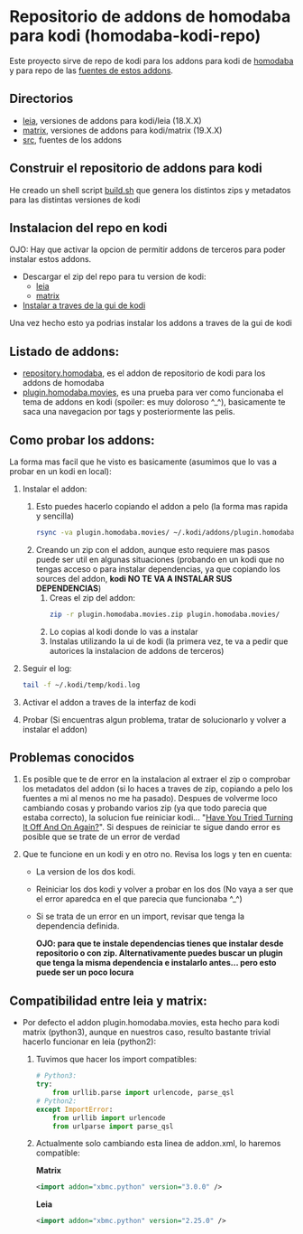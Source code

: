 # Repositorio de addons de homodaba para kodi (homodaba-kodi-repo)

Este proyecto sirve de repo de kodi para los addons para kodi de [homodaba](https://github.com/moz667/homodaba/) y para repo de las [fuentes de estos addons](src/).

## Directorios
 * [leia](leia/), versiones de addons para kodi/leia (18.X.X)
 * [matrix](matrix/), versiones de addons para kodi/matrix (19.X.X)
 * [src](src/), fuentes de los addons

## Construir el repositorio de addons para kodi
He creado un shell script [build.sh](build.sh) que genera los distintos zips y metadatos para las distintas versiones de kodi

## Instalacion del repo en kodi
OJO: Hay que activar la opcion de permitir addons de terceros para poder instalar estos addons.
 * Descargar el zip del repo para tu version de kodi:
    - [leia](https://raw.githubusercontent.com/moz667/homodaba-kodi-repo/main/leia/repository.homodaba-latest.zip)
    - [matrix](https://raw.githubusercontent.com/moz667/homodaba-kodi-repo/main/matrix/repository.homodaba-latest.zip)
 * [Instalar a traves de la gui de kodi](https://kodi.wiki/view/Add-on_manager#How_to_install_from_a_ZIP_file)

Una vez hecho esto ya podrias instalar los addons a traves de la gui de kodi

## Listado de addons:
 * [repository.homodaba](src/repository.homodaba), es el addon de repositorio de kodi para los addons de homodaba
 * [plugin.homodaba.movies](src/plugin.homodaba.movies), es una prueba para ver como funcionaba el tema de addons en kodi (spoiler: es muy doloroso ^_^), basicamente te saca una navegacion por tags y posteriormente las pelis.

## Como probar los addons:
La forma mas facil que he visto es basicamente (asumimos que lo vas a probar en un kodi en local):
1. Instalar el addon:
    1. Esto puedes hacerlo copiando el addon a pelo (la forma mas rapida y sencilla)
        ```bash
        rsync -va plugin.homodaba.movies/ ~/.kodi/addons/plugin.homodaba.movies/
        ```
    1. Creando un zip con el addon, aunque esto requiere mas pasos puede ser util en algunas situaciones (probando en un kodi que no tengas acceso o para instalar dependencias, ya que copiando los sources del addon, **kodi NO TE VA A INSTALAR SUS DEPENDENCIAS**)
        1. Creas el zip del addon:
            ```bash
            zip -r plugin.homodaba.movies.zip plugin.homodaba.movies/
            ```
        1. Lo copias al kodi donde lo vas a instalar
        1. Instalas utilizando la ui de kodi (la primera vez, te va a pedir que autorices la instalacion de addons de terceros)

1. Seguir el log:
    ```bash
    tail -f ~/.kodi/temp/kodi.log
    ```
1. Activar el addon a traves de la interfaz de kodi

1. Probar (Si encuentras algun problema, tratar de solucionarlo y volver a instalar el addon)

## Problemas conocidos

1. Es posible que te de error en la instalacion al extraer el zip o comprobar los metadatos del addon (si lo haces a traves de zip, copiando a pelo los fuentes a mi al menos no me ha pasado). Despues de volverme loco cambiando cosas y probando varios zip (ya que todo parecia que estaba correcto), la solucion fue reiniciar kodi... "[Have You Tried Turning It Off And On Again?](https://youtu.be/nn2FB1P_Mn8)". Si despues de reiniciar te sigue dando error es posible que se trate de un error de verdad

1. Que te funcione en un kodi y en otro no. Revisa los logs y ten en cuenta:
    - La version de los dos kodi.
    - Reiniciar los dos kodi y volver a probar en los dos (No vaya a ser que el error aparedca en el que parecia que funcionaba ^_^)
    - Si se trata de un error en un import, revisar que tenga la dependencia definida. 

        **OJO: para que te instale dependencias tienes que instalar desde repositorio o con zip. Alternativamente puedes buscar un plugin que tenga la misma dependencia e instalarlo antes... pero esto puede ser un poco locura**

## Compatibilidad entre leia y matrix:

* Por defecto el addon plugin.homodaba.movies, esta hecho para kodi matrix (python3), aunque en nuestros caso, resulto bastante trivial hacerlo funcionar en leia (python2):

    1. Tuvimos que hacer los import compatibles:

        ```python
        # Python3:
        try:
            from urllib.parse import urlencode, parse_qsl
        # Python2:
        except ImportError:
            from urllib import urlencode
            from urlparse import parse_qsl
        ```

    1. Actualmente solo cambiando esta linea de addon.xml, lo haremos compatible:

        **Matrix**
        ```xml
        <import addon="xbmc.python" version="3.0.0" />
        ```
        **Leia**
        ```xml
        <import addon="xbmc.python" version="2.25.0" />
        ```